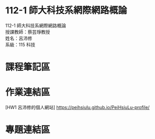 # 112-1 師大科技系網際網路概論  
112-1 師大科技系網際網路概論  
授課教師：蔡芸琤教授  
姓名：呂沛修  
系級：115 科技  
# 課程筆記區  
# 作業連結區
[HW1 呂沛修的個人網站] https://peihsiulu.github.io/PeiHsiuLu-profile/
# 專題連結區 



